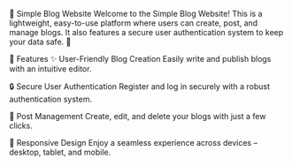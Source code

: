 📝 Simple Blog Website
Welcome to the Simple Blog Website! This is a lightweight, easy-to-use platform where users can create, post, and manage blogs. It also features a secure user authentication system to keep your data safe. 🚀

📖 Features
✨ User-Friendly Blog Creation
Easily write and publish blogs with an intuitive editor.

🔒 Secure User Authentication
Register and log in securely with a robust authentication system.

📝 Post Management
Create, edit, and delete your blogs with just a few clicks.

🎨 Responsive Design
Enjoy a seamless experience across devices – desktop, tablet, and mobile.
